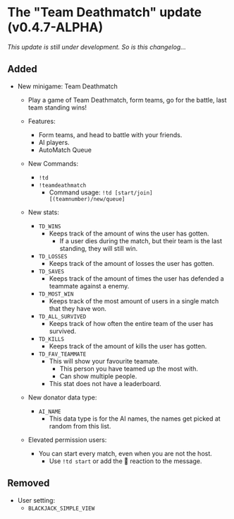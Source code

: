 # The "Team Deathmatch" update (v0.4.7-ALPHA)

*This update is still under development.*
*So is this changelog...*

## Added
- New minigame: Team Deathmatch
  - Play a game of Team Deathmatch, form teams, go for the battle, last team standing wins!
  - Features:
    - Form teams, and head to battle with your friends.
    - AI players.
    - AutoMatch Queue
    
  - New Commands:
    - `!td`
    - `!teamdeathmatch`
      - Command usage: `!td [start/join] [(teamnumber)/new/queue]`
      
  - New stats:
    - `TD_WINS`
      - Keeps track of the amount of wins the user has gotten.
        - If a user dies during the match, but their team is the last standing, they will still win.
    - `TD_LOSSES`
      - Keeps track of the amount of losses the user has gotten.
    - `TD_SAVES`
      - Keeps track of the amount of times the user has defended a teammate against a enemy.
    - `TD_MOST_WIN`
      - Keeps track of the most amount of users in a single match that they have won.
    - `TD_ALL_SURVIVED`
      - Keeps track of how often the entire team of the user has survived.
    - `TD_KILLS`
      - Keeps track of the amount of kills the user has gotten.
    - `TD_FAV_TEAMMATE`
      - This will show your favourite teamate.
        - This person you have teamed up the most with.
        - Can show multiple people.
      - This stat does not have a leaderboard.
      
  - New donator data type:
    - `AI_NAME`
      - This data type is for the AI names, the names get picked at random from this list.
      
  - Elevated permission users:
    - You can start every match, even when you are not the host.
       - Use `!td start` or add the :eyes: reaction to the message.

## Removed
- User setting:
  - `BLACKJACK_SIMPLE_VIEW`
  



